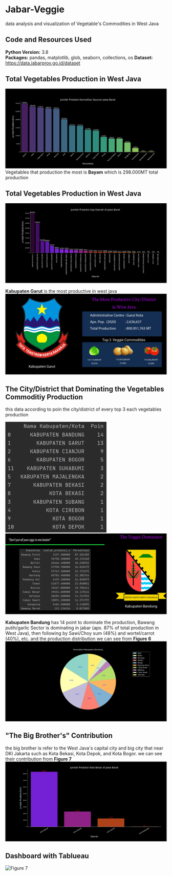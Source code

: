 # Jabar-Veggie
data analysis and visualization of Vegetable's Commodities in West Java


## Code and Resources Used 
  **Python Version:** 3.8  
  **Packages:** pandas, matplotlib, glob, seaborn, collections, os
  **Dataset:**  https://data.jabarprov.go.id/dataset


## Total Vegetables Production in West Java
![Figure 1](https://github.com/boxside/Jabar-Veggie/blob/main/figure/Figure_1.png)
 Vegetables that production the most is **Bayam** which is 298.000MT total production
 
## Total Vegetables Production in West Java
![Figure 2](https://github.com/boxside/Jabar-Veggie/blob/main/figure/Figure_2.png)
 
 **Kabupaten Garut** is the most productive in west java
![Figure 3](https://github.com/boxside/Jabar-Veggie/blob/main/figure/Untitled-3.jpg)
 
## The City/District that Dominating the Vegetables Commoditiy Production
  this data according to poin the city/district of every top 3 each vegetables production

![Figure 4](https://github.com/boxside/Jabar-Veggie/blob/main/figure/point.jpg)
![Figure 5](https://github.com/boxside/Jabar-Veggie/blob/main/figure/dominator.jpg)

   **Kabupaten Bandung** has 14 point to dominate the production, Bawang putih/garlic Sector is dominating in jabar (apx. 87% of total production in West Java),
then following by Sawi/Choy sum (48%) and wortel/carrot (40%), etc. and the production distribution we can see from **Figure 6**
![Figure 6](https://github.com/boxside/Jabar-Veggie/blob/main/figure/Figure_3.png)

## "The Big Brother's" Contribution
  the big brother is refer to the West Java's capital city and big city that near DKI Jakarta such as Kota Bekasi, Kota Depok, and Kota Bogor. we can see their contribution from **Figure 7**
![Figure 6](https://github.com/boxside/Jabar-Veggie/blob/main/figure/Figure_4.png)


## Dashboard with Tablueau
![Figure 7](https://github.com/boxside/Jabar-Veggie/blob/main/figure/Dashboard1.png)

